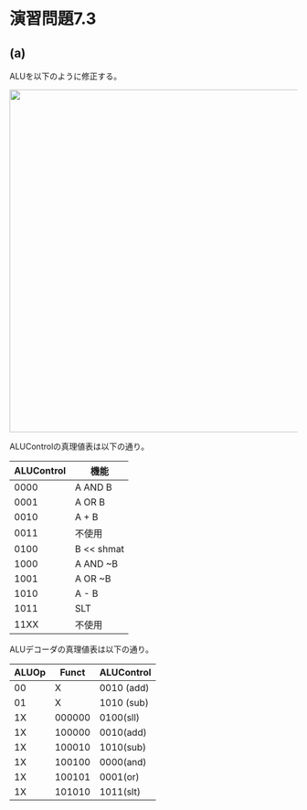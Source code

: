 # 演習問題7.3

## (a)

ALUを以下のように修正する。

<img src="https://horie-t.github.io/DigitalDesignAndComputerArchitecture-Ans/images/ex7-3/ex7-3-a_ALU.svg" width="600px" />

ALUControlの真理値表は以下の通り。

ALUControl | 機能
--- | ---
0000 | A AND B
0001 | A OR B
0010 | A + B
0011 | 不使用
0100 | B << shmat
1000 | A AND ~B
1001 | A OR ~B
1010 | A - B
1011 | SLT
11XX | 不使用

ALUデコーダの真理値表は以下の通り。

ALUOp | Funct | ALUControl
--- | --- | ---
00 | X | 0010 (add)
01 | X | 1010 (sub)
1X | 000000 | 0100(sll)
1X | 100000 | 0010(add)
1X | 100010 | 1010(sub)
1X | 100100 | 0000(and)
1X | 100101 | 0001(or)
1X | 101010 | 1011(slt)
